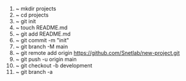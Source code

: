 1. ~ mkdir projects
2. ~ cd projects
3. ~ git init
4. ~ touch README.md
5. ~ git add README.md
6. ~ git commit -m "init"
7. ~ git branch -M main
8. ~ git remote add origin https://github.com/Snetlab/new-project.git
9. ~ git push -u origin main
10. ~ git checkout -b development
11. ~ git branch -a